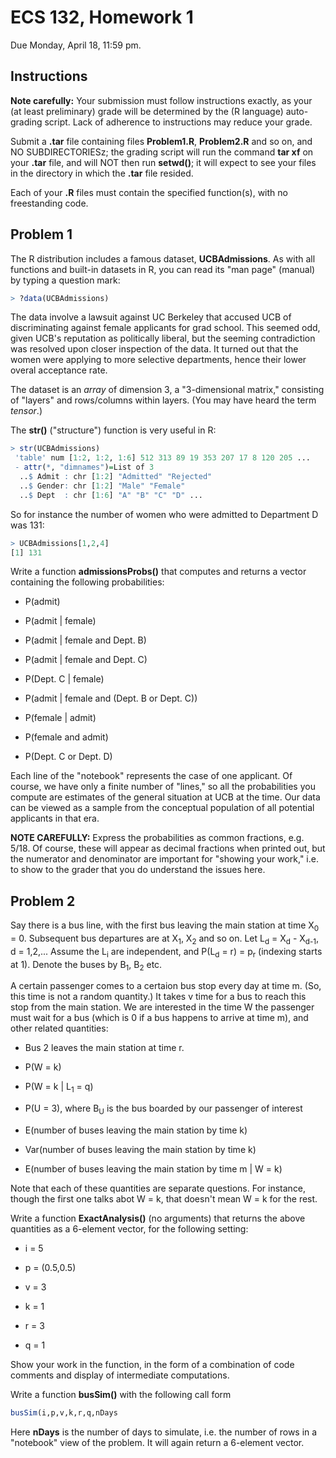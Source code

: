 
# ECS 132, Homework 1

Due Monday, April 18, 11:59 pm.

## Instructions

**Note carefully:**  Your submission must follow instructions exactly,
as your (at least preliminary) grade will be determined by the (R
language) auto-grading script.  Lack of adherence to instructions may
reduce your grade.

Submit a **.tar** file containing files **Problem1.R**,
**Problem2.R** and so on, and NO SUBDIRECTORIESz; the grading script
will run the command **tar xf** on your **.tar** file, and will NOT then
run **setwd()**; it will expect to see your files in the directory in
which the **.tar** file resided.

Each of your **.R** files must contain the specified function(s), with
no freestanding code.

## Problem 1

The R distribution includes a famous dataset, **UCBAdmissions**.  As
with all functions and built-in datasets in R, you can read its "man
page" (manual) by typing a question mark:

``` r
> ?data(UCBAdmissions)
```

The data involve a lawsuit against UC Berkeley that accused UCB of
discriminating against female applicants for grad school.  This seemed
odd, given UCB's reputation as politically liberal, but the
seeming contradiction was resolved upon closer inspection of the data.
It turned out that the women were applying to more selective
departments, hence their lower overal acceptance rate.

The dataset is  an *array* of dimension 3, a "3-dimensional matrix,"
consisting of "layers" and rows/columns within layers.  (You may have
heard the term *tensor*.)

The **str()** ("structure") function is very useful in R:

``` r
> str(UCBAdmissions)
 'table' num [1:2, 1:2, 1:6] 512 313 89 19 353 207 17 8 120 205 ...
 - attr(*, "dimnames")=List of 3
  ..$ Admit : chr [1:2] "Admitted" "Rejected"
  ..$ Gender: chr [1:2] "Male" "Female"
  ..$ Dept  : chr [1:6] "A" "B" "C" "D" ...
```

So for instance the number of women who were admitted to Department D
was 131:

``` r
> UCBAdmissions[1,2,4]
[1] 131
```

Write a function **admissionsProbs()** that computes and returns a
vector containing the following probabilities:

* P(admit)

* P(admit | female)

* P(admit | female and Dept. B)

* P(admit | female and Dept. C)

* P(Dept. C | female)

* P(admit | female and (Dept. B or Dept. C))

* P(female | admit)

* P(female and admit)

* P(Dept. C or Dept. D)

Each line of the "notebook" represents the case of one applicant.  Of
course, we have only a finite number of "lines," so all the
probabilities you compute are estimates of the general situation at UCB
at the time.  Our data can be viewed as a sample from the conceptual
population of all potential applicants in that era.

**NOTE CAREFULLY:**  Express the probabilities as common fractions,
e.g. 5/18.  Of course, these will appear as decimal fractions when
printed out, but the numerator and denominator are important for
"showing your work," i.e. to show to the grader that you do understand
the issues here.

## Problem 2

Say there is a bus line, with the first bus leaving the main station at
time X<sub>0</sub> = 0.  Subsequent bus departures are at X<sub>1</sub>,
X<sub>2</sub> and so on.  Let L<sub>d</sub> = X<sub>d</sub> -
X<sub>d-1</sub>, d = 1,2,...  Assume the L<sub>i</sub> are independent,
and P(L<sub>d</sub> = r) = p<sub>r</sub> (indexing starts at 1).  Denote
the buses by B<sub>1</sub>, B<sub>2</sub> etc.

A certain passenger comes to a certaion bus stop every day at time m.
(So, this time is not a random quantity.)  It takes v time for a bus to
reach this stop from the main station.  We are interested in the time W
the passenger must wait for a bus (which is 0 if a bus happens to arrive
at time m), and other related quantities:

* Bus 2 leaves the main station at time r.

* P(W = k)

* P(W = k | L<sub>1</sub> = q)

* P(U = 3), where B<sub>U</sub> is the bus boarded by our passenger of
  interest

* E(number of buses leaving the main station by time k)

* Var(number of buses leaving the main station by time k)

* E(number of buses leaving the main station by time m | W = k)

Note that each of these quantities are separate questions.  For
instance, though the first one talks abot W = k, that doesn't mean W = k
for the rest.

Write a function **ExactAnalysis()** (no arguments) that returns the
above quantities as a 6-element vector, for the following setting:

* i = 5

* p = (0.5,0.5)

* v = 3

* k = 1

* r = 3

* q = 1

Show your work in the function, in the form of a combination of code
comments and display of intermediate computations.

Write a function **busSim()** with the following call form

``` r
busSim(i,p,v,k,r,q,nDays
```

Here **nDays** is the number of days to simulate, i.e. the number of
rows in a "notebook" view of the problem.  It will again return a
6-element vector.
